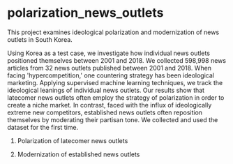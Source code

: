 # polarization_news_outlets
This project examines ideological polarization and modernization of news outlets in South Korea.

Using Korea as a test case, we investigate how individual news outlets positioned themselves between 2001 and 2018. We collected 598,998 news articles from 32 news outlets published between 2001 and 2018. When facing 'hypercompetition,' one countering strategy has been ideological marketing. Applying supervised machine learning techniques, we track the ideological leanings of individual news outlets. Our results show that latecomer news outlets often employ the strategy of polarization in order to create a niche market. In contrast, faced with the influx of ideologically extreme new competitors, established news outlets often reposition themselves by moderating their partisan tone. We collected and used the dataset for the first time.

1. Polarization of latecomer news outlets



2. Modernization of established news outlets


